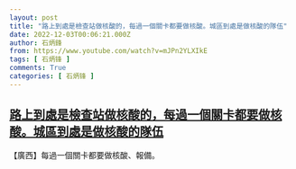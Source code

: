 ```yaml
---
layout: post
title: "路上到處是檢查站做核酸的，每過一個關卡都要做核酸。城區到處是做核酸的隊伍"
date: 2022-12-03T00:06:21.000Z
author: 石炳鋒
from: https://www.youtube.com/watch?v=mJPn2YLXIkE
tags: [ 石炳锋 ]
comments: True
categories: [ 石炳锋 ]
---
```

<!--1670025981000-->
[路上到處是檢查站做核酸的，每過一個關卡都要做核酸。城區到處是做核酸的隊伍](https://www.youtube.com/watch?v=mJPn2YLXIkE)
------

<div>
【廣西】每過一個關卡都要做核酸、報備。
</div>
